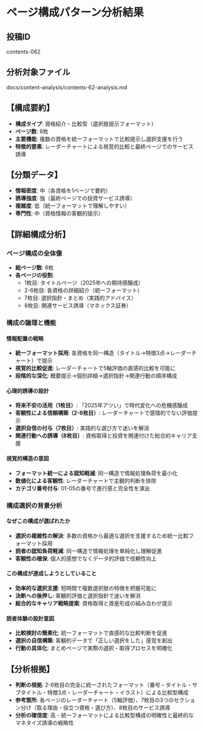 # ページ構成パターン分析結果

## 投稿ID
contents-062

## 分析対象ファイル
docs/content-analysis/contents-62-analysis.md

## 【構成要約】
- **構成タイプ**: 資格紹介・比較型（選択肢提示フォーマット）
- **ページ数**: 8枚
- **主要機能**: 複数の資格を統一フォーマットで比較提示し選択支援を行う
- **特徴的要素**: レーダーチャートによる視覚的比較と最終ページでのサービス誘導

## 【分類データ】
- **情報密度**: 中（各資格を1ページで要約）
- **誘導強度**: 強（最終ページでの投資サービス誘導）
- **複雑度**: 低（統一フォーマットで理解しやすい）
- **専門性**: 中（資格情報の客観的提示）

## 【詳細構成分析】

### ページ構成の全体像
- **総ページ数**: 8枚
- **各ページの役割**:
  - 1枚目: タイトルページ（2025年への期待感醸成）
  - 2-6枚目: 各資格の詳細紹介（統一フォーマット）
  - 7枚目: 選択指針・まとめ（実践的アドバイス）
  - 8枚目: 関連サービス誘導（マネックス証券）

### 構成の論理と機能

#### 情報配置の戦略
- **統一フォーマット採用**: 各資格を同一構造（タイトル→特徴3点→レーダーチャート）で提示
- **視覚的比較促進**: レーダーチャートで5軸評価の直感的比較を可能に
- **段階的な深化**: 概要提示→個別詳細→選択指針→関連行動の順序構成

#### 心理的誘導の設計
- **将来不安の活用（1枚目）**: 「2025年アツい」で時代変化への危機感醸成
- **客観性による信頼構築（2-6枚目）**: レーダーチャートで感情的でない評価提示
- **選択自信の付与（7枚目）**: 実践的な選び方で迷いを解消
- **関連行動への誘導（8枚目）**: 資格取得と投資を関連付けた総合的キャリア支援

#### 視覚的構造の意図
- **フォーマット統一による認知軽減**: 同一構造で情報処理負荷を最小化
- **数値化による客観性**: レーダーチャートで主観的判断を排除
- **カテゴリ番号付与**: 01-05の番号で進行感と完全性を演出

### 構成選択の背景分析

#### なぜこの構成が選ばれたか
- **選択の複雑性の解決**: 多数の資格から最適な選択を支援するため統一比較フォーマット採用
- **読者の認知負荷軽減**: 同一構造で情報処理を単純化し理解促進
- **客観性の確保**: 個人的感想でなくデータ的評価で信頼性向上

#### この構成が達成しようとしていること
- **効率的な選択支援**: 短時間で複数選択肢の特徴を把握可能に
- **決断への後押し**: 客観的評価と選択指針で迷いを解消
- **総合的なキャリア戦略提案**: 資格取得と資産形成の組み合わせ提示

#### 読者体験の設計意図
- **比較検討の簡素化**: 統一フォーマットで直感的な比較判断を促進
- **選択の自信構築**: 客観的データで「正しい選択をした」感覚を創出
- **行動の具体化**: まとめページで実際の選択・取得プロセスを明確化

## 【分析根拠】
- **判断の根拠**: 2-6枚目の完全に統一されたフォーマット（番号・タイトル・サブタイトル・特徴3点・レーダーチャート・イラスト）による比較型構成
- **参考箇所**: 各ページのレーダーチャート（5軸評価）、7枚目の3つのセクション分け（取る理由・役立つ資格・選び方）、8枚目のサービス誘導
- **分析の確信度**: 高 - 統一フォーマットによる比較型構成の明確性と最終的なマネタイズ誘導の戦略性